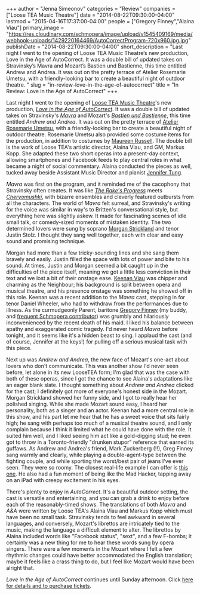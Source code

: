 +++
author = "Jenna Simeonov"
categories = "Review"
companies = ["Loose TEA Music Theatre"]
date = "2014-08-22T09:30:00-04:00"
lastmod = "2015-04-16T17:37:00-04:00"
people = ["Gregory Finney","Alaina Viau"]
primary_image = "https://res.cloudinary.com/schmopera/image/upload/v1545409169/media/webhook-uploads/1429220164469/AutoCorrectProgram-720x960.jpg.jpg"
publishDate = "2014-08-22T09:30:00-04:00"
short_description = "Last night I went to the opening of Loose TEA Music Theatre‘s new production, Love in the Age of AutoCorrect. It was a double bill of updated takes on Stravinsky’s Mavra and Mozart’s Bastien und Bastienne, this time entitled Andrew and Andrea. It was out on the pretty terrace of Atelier Rosemarie Umetsu, with a friendly-looking bar to create a beautiful night of outdoor theatre. "
slug = "in-review-love-in-the-age-of-autocorrect"
title = "In Review: Love in the Age of AutoCorrect"
+++

Last night I went to the opening of [Loose TEA Music Theatre](http://looseteamusictheatre.com/)'s new production, [_Love in the Age of AutoCorrect_](http://looseteamusictheatre.com/current-productionautocorrect-operas/). It was a double bill of updated takes on Stravinsky's [_Mavra_](http://en.wikipedia.org/wiki/Mavra) and Mozart's [_Bastien und Bastienne_](http://en.wikipedia.org/wiki/Bastien_und_Bastienne), this time entitled _Andrew and Andrea_. It was out on the pretty terrace of [Atelier Rosemarie Umetsu](http://atelierrosemarieumetsu.com/home), with a friendly-looking bar to create a beautiful night of outdoor theatre. Rosemarie Umetsu also provided some costume items for the production, in addition to costumes by [Maureen Russell](http://looseteamusictheatre.com/past-productions/production-team/). The double bill is the work of Loose TEA's artistic director, Alaina Viau, and GM, Markus Kopp. She adapted these two short operas into a present-day context, allowing smartphones and Facebook feeds to play central roles in what became a night of social commentary. Alaina conducted the pieces as well, tucked away beside Assistant Music Director and pianist [Jennifer Tung](https://learning.rcmusic.ca/glenn-gould-school/programs-and-faculty/studio-faculty-biographies/jennifer-tung).

_Mavra_ was first on the program, and it reminded me of the cacophony that Stravinsky often creates. It was like [_The Rake's Progress_](http://en.wikipedia.org/wiki/The_Rake's_Progress) meets [_Cheryomushki_](http://en.wikipedia.org/wiki/Moscow,_Cheryomushki), with bizarre ensembles and cleverly featured outbursts from all the characters. The world of _Mavra_ felt surreal, and Stravinsky's writing for the voice was similar in way's to Britten's conversational style, but everything here was slightly askew. It made for fascinating scenes of idle small talk, or comedy-sized moments of mistaken identity. The two determined lovers were sung by soprano [Morgan Strickland](http://www.morgan-strickland.com/) and tenor Justin Stolz. I thought they sang well together, each with clear and easy sound and promising technique.

Morgan had more than a few tricky-sounding lines and she sang them bravely and easily. Justin filled the space with lots of power and bite to his sound. At times, Justin and Morgan seemed a bit caught up in the difficulties of the piece itself, meaning we got a little less conviction in their text and we lost a bit of their onstage ease. [Keenan Viau](http://www.keenanviau.com/) was chipper and charming as the Neighbour; his background is split between opera and musical theatre, and his presence onstage was something he showed off in this role. Keenan was a recent addition to the _Mavra_ cast, stepping in for tenor Daniel Wheeler, who had to withdraw from the performances due to illness. As the curmudgeonly Parent, baritone [Gregory Finney](http://www.morgan-strickland.com/) (my buddy, and [frequent Schmopera contributor](/author/greg/)) was grumbly and hilariously inconvenienced by the recent death of his maid. I liked his balance between apathy and exaggerated comic tragedy. I'd never heard _Mavra_ before tonight, and it seems like it's a hidden beast to sing. I applaud the cast (and of course, Jennifer at the keys!) for pulling off a serious musical task with this piece.

Next up was _Andrew and Andrea_, the new face of Mozart's one-act about lovers who don't communicate. This was another show I'd never seen before, let alone in its new LooseTEA form; I'm glad that was the case with both of these operas, since I got the chance to see Alaina's adaptations like an eager blank slate. I thought something about _Andrew and Andrea_ clicked for the cast; I definitely got more of everyone's honest side in the Mozart. Morgan Strickland showed her funny side, and I got to really hear her polished singing. While she made Mozart sound easy, I heard her personality, both as a singer and an actor. Keenan had a more central role in this show, and his part let me hear that he has a sweet voice that sits fairly high; he sang with perhaps too much of a musical theatre sound, and I only complain because I think it limited what he could have done with the role. It suited him well, and I liked seeing him act like a gold-digging stud; he even got to throw in a Toronto-friendly "drunken stupor" reference that earned its guffaws. As Andrew and Andrea's friend, Mark Zuckerberg (!!), Greg Finney sang warmly and clearly, while playing a double-agent-type between the fighting couple, and while sporting the worst/best pair of jeans I've ever seen. They were so roomy. The closest real-life example I can offer is [this one](http://cdn2.therisinghollywood.com/wp-content/uploads/2011/12/112749482_p.jpg). He also had a fun moment of being like the Mad Hacker, tapping away on an iPad with creepy excitement in his eyes.

There's plenty to enjoy in _AutoCorrect_. It's a beautiful outdoor setting, the cast is versatile and entertaining, and you can grab a drink to enjoy before each of the reasonably-timed shows. The translations of both _Mavra_ and _A&A_ were written by Loose TEA's Alaina Viau and Markus Kopp which must have been no small task. Stravinsky tends to feel awkward in several languages, and conversely, Mozart's librettos are intricately tied to the music, making the language a difficult element to alter. The librettos by Alaina included words like "Facebook status", "sext", and a few F-bombs; it certainly was a new thing for me to hear these words sung by opera singers. There were a few moments in the Mozart where I felt a few rhythmic changes could have better accommodated the English translation; maybe it feels like a crass thing to do, but I feel like Mozart would have been alright that.

_Love in the Age of AutoCorrect_ continues until Sunday afternoon. Click [here for details and to purchase tickets](http://www.brownpapertickets.com/event/787193).
